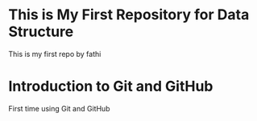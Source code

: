 # This is My First Repository for Data Structure
This is my first repo by fathi
# Introduction to Git and GitHub
First time using Git and GitHub